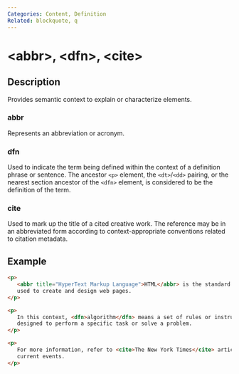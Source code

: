 ```yaml
---
Categories: Content, Definition
Related: blockquote, q
---
```


# &lt;abbr&gt;, &lt;dfn&gt;, &lt;cite&gt;

## Description

Provides semantic context to explain or characterize elements.

### abbr

Represents an abbreviation or acronym.

### dfn

Used to indicate the term being defined within the context of a definition phrase or sentence. The ancestor `<p>` element, the `<dt>`/`<dd>` pairing, or the nearest section ancestor of the `<dfn>` element, is considered to be the definition of the term.

### cite

Used to mark up the title of a cited creative work. The reference may be in an abbreviated form according to context-appropriate conventions related to citation metadata.

## Example

```html
<p>
   <abbr title="HyperText Markup Language">HTML</abbr> is the standard language
   used to create and design web pages.
</p>

<p>
   In this context, <dfn>algorithm</dfn> means a set of rules or instructions
   designed to perform a specific task or solve a problem.
</p>

<p>
   For more information, refer to <cite>The New York Times</cite> article on
   current events.
</p>
```
